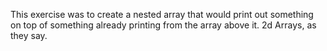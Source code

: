 This exercise was to create a nested array that would print out something on top of something already printing from the array above it. 2d Arrays, as they say.